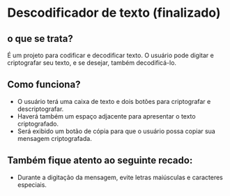 # Descodificador de texto (finalizado)
## o que se trata?
É um projeto para codificar e decodificar texto. O usuário pode digitar e criptografar seu texto, e se desejar, também decodificá-lo.
## Como funciona?
- O usuário terá uma caixa de texto e dois botões para criptografar e descriptografar.
- Haverá também um espaço adjacente para apresentar o texto criptografado.
- Será exibido um botão de cópia para que o usuário possa copiar sua mensagem criptografada.
## Também fique atento ao seguinte recado:
- Durante a digitação da mensagem, evite letras maiúsculas e caracteres especiais.
